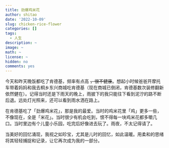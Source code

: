 ```yaml
---
title: 劲爆鸡米花
author: shitao
date: '2022-10-09'
slug: chicken-rice-flower
categories: []
tags:
  - 人生
description: ~
image: ~
math: ~
license: ~
hidden: no
comments: yes
---
```


今天和昨天晚饭都吃了肯德基，频率有点高 ~~，很不健康~~。想起小时候爸爸开摩托车带着妈妈和我去桐乡东兴商城吃肯德基（现在商城已倒闭，肯德基数次装修翻新依然健在）。记得当时还是下雨天的晚上，雨披下的我只能往下看到泥泞的路不断后退。远处灯光照来，还可以看到雨水洒在路上。

在肯德基吃了「劲爆鸡米花」，那是我的最爱。当时的鸡米花里「鸡」更多一些，不像现在，全是「米花」。当时很少有机会吃到，恨不得每一块鸡米花都多嚼几口。当时里边有个儿童小乐园，吃完后好像进去玩了。雨夜，不太记得请了。

当美好的回忆涌现，我视之如珍宝，尤其是儿时的回忆，如此温暖。用柔和的思绪将其轻轻捕捉和记录，让它再次成为我的一部分。
